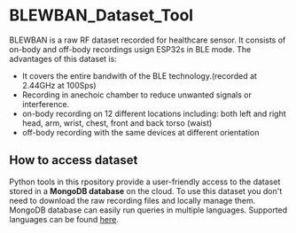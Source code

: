 # BLEWBAN_Dataset_Tool
BLEWBAN is a raw RF dataset recorded for healthcare sensor. It consists of on-body and off-body recordings usign ESP32s in BLE mode.
The advantages of this dataset is:
- It covers the entire bandwith of the BLE technology.(recorded at 2.44GHz at 100Sps)
- Recording in anechoic chamber to reduce unwanted signals or interference.
- on-body recording on 12 different locations including: both left and right head, arm, wrist, chest, front and back torso (waist)  
- off-body recording with the same devices at different orientation
## How to access dataset
Python tools in this rpository provide a user-friendly access to the dataset stored in a **MongoDB database** on the cloud.
To use this dataset you don't need to download the raw recording files and locally manage them. MongoDB database can easily run queries in multiple languages. Supported languages can be found [here]([url](https://www.mongodb.com/languages)https://www.mongodb.com/languages).
